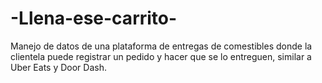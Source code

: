 # -Llena-ese-carrito-
Manejo de datos de una plataforma de entregas de comestibles donde la clientela puede registrar un pedido y hacer que se lo entreguen, similar a Uber Eats y Door Dash.
